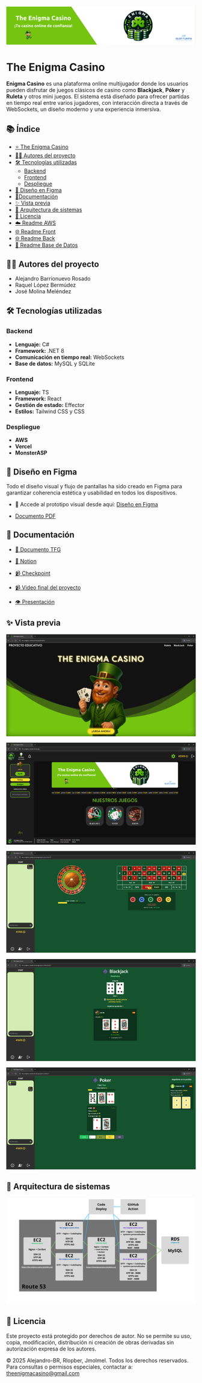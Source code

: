 ![portada](https://github.com/The-Enigma-Casino/.github/blob/main/img/Portada.png?raw=true)
# The Enigma Casino

**Enigma Casino** es una plataforma online multijugador donde los usuarios pueden disfrutar de juegos clásicos de casino como **Blackjack**, **Póker** y **Ruleta** y otros mini juegos. El sistema está diseñado para ofrecer partidas en tiempo real entre varios jugadores, con interacción directa a través de WebSockets, un diseño moderno y una experiencia inmersiva.
 
## 📚 Índice

- [⭐ The Enigma Casino](#the-enigma-casino)
- [👨‍💻 Autores del proyecto](#-autores-del-proyecto)
- [🛠️ Tecnologías utilizadas](#-tecnologías-utilizadas)
   * [Backend](#backend)
   * [Frontend](#frontend)
   * [Despliegue](#despliegue)
- [🎨 Diseño en Figma](#-diseño-en-figma)
- [📗Documentación](#-documentación)
- [✨ Vista previa](#-vista-previa)
- [📁 Arquitectura de sistemas](#-arquitectura-de-sistemas)
- [📄 Licencia](#-licencia)
- [☁️ Readme AWS](/aws/README.md)
- [🌐 Readme Front](/frontend/README.md)
- [🌐 Readme Back](/backend/README.md)
- [🧩 Readme Base de Datos](/backend/db/README.md)

## 👨‍💻 Autores del proyecto
- Alejandro Barrionuevo Rosado 
- Raquel López Bermúdez 
- José Molina Meléndez
 
## 🛠️ Tecnologías utilizadas
 
### Backend
- **Lenguaje:** C#  
- **Framework:** .NET 8   
- **Comunicación en tiempo real:** WebSockets  
- **Base de datos:** MySQL y SQLite  
 
### Frontend
- **Lenguaje:** TS 
- **Framework:** React  
- **Gestión de estado:** Effector  
- **Estilos:** Tailwind CSS y CSS 

### Despliegue
- **AWS**
- **Vercel**
- **MonsterASP**

## 🎨 Diseño en Figma

Todo el diseño visual y flujo de pantallas ha sido creado en Figma para garantizar coherencia estética y usabilidad en todos los dispositivos.

- 🔗 Accede al prototipo visual desde aquí:
[Diseño en Figma](https://www.figma.com/design/LQaWzVCNxme6H3MrJEloKP/The-Enigma-Casino?m=auto&t=3nB4QIu4BKzvmWC7-1)

- [Documento PDF](/document/Figma%20-%20The%20Enigma%20Casino.pdf)
 
## 📗 Documentación

- [📙 Documento TFG](/document/The%20Enigma%20Casino.pdf)

- [📘 Notion](https://aquatic-breadfruit-03f.notion.site/1ba5df69c5bd80b49b87d9999c427090?v=1ba5df69c5bd8043a150000c22dd6466)

- [📹 Checkpoint](https://youtu.be/3HNNEJo4mmw)

- [📹 Video final del proyecto](https://youtu.be/GevVd0DPXsU)

- [👁️ Presentación](/document/Autores%20Raqué%20Lopez%20Bermudez%20Alejandro%20Barrionuevo%20Rosado%20José%20Molina%20Meléndez.pdf)

## ✨ Vista previa

![landing](/document/img/landing.png)

![home](/document/img/home.png)

![ruleta](/document/img/ruleta.png)

![blackjack](/document/img/blackjack.png)

![poker](/document/img/poker.png)

## 📁 Arquitectura de sistemas

![Diagrama](/aws/img/AWS.png)

## 📄 Licencia

Este proyecto está protegido por derechos de autor. No se permite su uso, copia, modificación, distribución ni creación de obras derivadas sin autorización expresa de los autores.

© 2025 Alejandro-BR, Rlopber, Jmolmel. Todos los derechos reservados.  
Para consultas o permisos especiales, contactar a: [theenigmacasino@gmail.com](mailto:theenigmacasino@gmail.com)